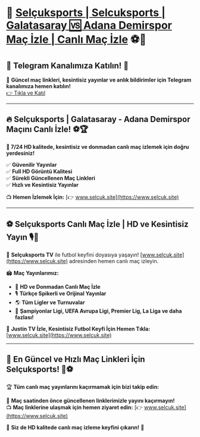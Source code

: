 # 📢 **[Selçuksports | Selcuksports | Galatasaray 🆚 Adana Demirspor Maç İzle | Canlı Maç İzle](https://www.selcuk.site)** ⚽🎥  

## 📲 **Telegram Kanalımıza Katılın!** 📢  
💬 **Güncel maç linkleri, kesintisiz yayınlar ve anlık bildirimler için Telegram kanalımıza hemen katılın!**  
[👉 Tıkla ve Katıl](https://t.me/+gAaD6HFJuldlZGNk)  

---

## 🔥 **Selçuksports | Galatasaray - Adana Demirspor Maçını Canlı İzle!** ⚽🏆  

**📌 7/24 HD kalitede, kesintisiz ve donmadan canlı maç izlemek için doğru yerdesiniz!**  

✅ **Güvenilir Yayınlar**  
✅ **Full HD Görüntü Kalitesi**  
✅ **Sürekli Güncellenen Maç Linkleri**  
✅ **Hızlı ve Kesintisiz Yayınlar**  

📺 **Hemen İzlemek İçin:** [👉 www.selcuk.site](https://www.selcuk.site)  

---

## ⚽ **Selçuksports Canlı Maç İzle | HD ve Kesintisiz Yayın** 🎙️📡  

🎯 **Selçuksports TV** ile futbol keyfini doyasıya yaşayın! [www.selcuk.site](https://www.selcuk.site) adresinden hemen canlı maç izleyin.  

🏟️ **Maç Yayınlarımız:**  
- 📡 **HD ve Donmadan Canlı Maç İzle**  
- 🎙️ **Türkçe Spikerli ve Orijinal Yayınlar**  
- 🌎 **Tüm Ligler ve Turnuvalar**  
- 🏅 **Şampiyonlar Ligi, UEFA Avrupa Ligi, Premier Lig, La Liga ve daha fazlası!**  

📌 **Justin TV İzle, Kesintisiz Futbol Keyfi İçin Hemen Tıkla:** [www.selcuk.site](https://www.selcuk.site)  

---

## 🚀 **En Güncel ve Hızlı Maç Linkleri İçin Selçuksports!** 🔗⚽  

🏆 **Tüm canlı maç yayınlarını kaçırmamak için bizi takip edin:**  

📢 **Maç saatinden önce güncellenen linklerimizle yayını kaçırmayın!**  
📺 **Maç linklerine ulaşmak için hemen ziyaret edin:** [👉 www.selcuk.site](https://www.selcuk.site)  

🌟 **Siz de HD kalitede canlı maç izleme keyfini çıkarın!** 🎉  
